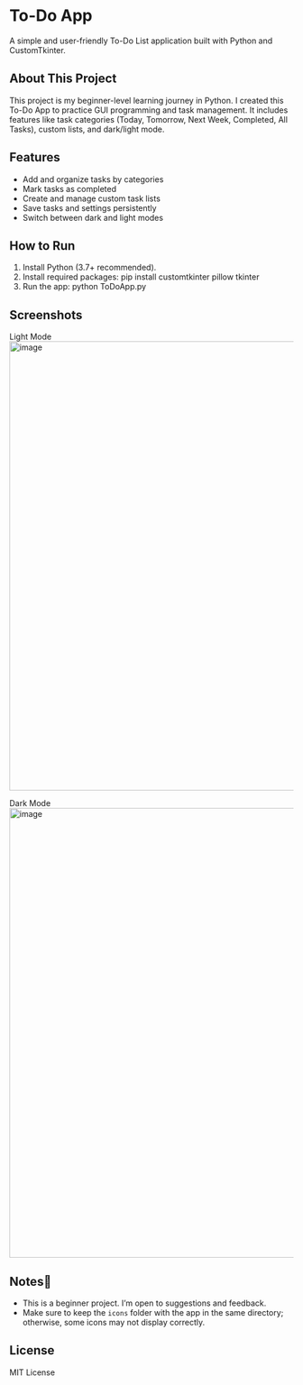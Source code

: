 # To-Do App

A simple and user-friendly To-Do List application built with Python and CustomTkinter.

## About This Project

This project is my beginner-level learning journey in Python. I created this To-Do App to practice GUI programming and task management. It includes features like task categories (Today, Tomorrow, Next Week, Completed, All Tasks), custom lists, and dark/light mode.

## Features

- Add and organize tasks by categories  
- Mark tasks as completed  
- Create and manage custom task lists  
- Save tasks and settings persistently  
- Switch between dark and light modes  

## How to Run

1. Install Python (3.7+ recommended).  
2. Install required packages:  pip install customtkinter pillow tkinter
3. Run the app:  python ToDoApp.py


## Screenshots
Light Mode
<img width="1009" height="797" alt="image" src="https://github.com/user-attachments/assets/ce0461e4-f3b2-4de2-a879-846d732ba0f9" />

Dark Mode
<img width="1008" height="798" alt="image" src="https://github.com/user-attachments/assets/d95641ea-db01-4cf3-9733-86df5b1684ed" />

## Notes🔴

- This is a beginner project. I’m open to suggestions and feedback.  
- Make sure to keep the `icons` folder with the app in the same directory; otherwise, some icons may not display correctly.


## License

MIT License
